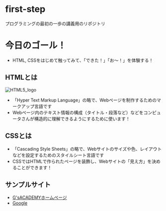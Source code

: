 # first-step
プログラミングの最初の一歩の講義用のリポジトリ

# 今日のゴール！
- HTML, CSSをはじめて触ってみて、「できた！」「お〜！」を体験する！

## HTMLとは
![HTML5_logo](https://github.com/user-attachments/assets/0812c153-58b8-45fe-a640-309052adcec0)
- 「Hyper Text Markup Language」の略で、Webページを制作するためのマークアップ言語です
- Webページ内のテキスト情報の構成（タイトル・段落など）などをコンピュータさんが構造的に理解できるようにするために使います！

## CSSとは
- 「Cascading Style Sheets」の略で、Webサイトのサイズや色、レイアウトなどを設定するためのスタイルシート言語です
- CSSではHTMLで作られたページを装飾し、Webサイトの「見え方」を決めることができます！

## サンプルサイト
- [G'sACADEMYホームページ](https://gsacademy.jp/)
- [Google](https://www.google.co.jp/)

